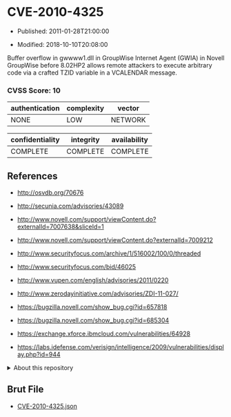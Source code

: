 # CVE-2010-4325

- Published: 2011-01-28T21:00:00

- Modified: 2018-10-10T20:08:00

Buffer overflow in gwwww1.dll in GroupWise Internet Agent (GWIA) in Novell GroupWise before 8.02HP2 allows remote attackers to execute arbitrary code via a crafted TZID variable in a VCALENDAR message.

### CVSS Score: **10**

| authentication | complexity | vector |
| --- | --- | --- |
| NONE | LOW | NETWORK |

| confidentiality | integrity | availability |
| --- | --- | --- |
| COMPLETE | COMPLETE | COMPLETE |

## References

* http://osvdb.org/70676

* http://secunia.com/advisories/43089

* http://www.novell.com/support/viewContent.do?externalId=7007638&sliceId=1

* http://www.novell.com/support/viewContent.do?externalId=7009212

* http://www.securityfocus.com/archive/1/516002/100/0/threaded

* http://www.securityfocus.com/bid/46025

* http://www.vupen.com/english/advisories/2011/0220

* http://www.zerodayinitiative.com/advisories/ZDI-11-027/

* https://bugzilla.novell.com/show_bug.cgi?id=657818

* https://bugzilla.novell.com/show_bug.cgi?id=685304

* https://exchange.xforce.ibmcloud.com/vulnerabilities/64928

* https://labs.idefense.com/verisign/intelligence/2009/vulnerabilities/display.php?id=944

<details>
<summary>About this repository</summary> 

  This repository is part of the project [Live Hack CVE](https://github.com/Live-Hack-CVE). Main website can be found [www.live-hack.org](https://www.live-hack.org) 
  
  Made by [Sn0wAlice](https://github.com/Sn0wAlice) for the people that care about security and need to have a feed of the latest CVEs. Hope you enjoy it, don't forget to star the repo and follow me on [Twitter](https://twitter.com/Sn0wAlice) and [Github](https://github.com/Sn0wAlice). And that is my [personnal website](https://www.alice-snow.me/)

  - [Home Page](https://github.com/Live-Hack-CVE)
  - [Framework](https://github.com/Live-Hack-CVE/cve-framework)
  - [CVE database](https://github.com/Live-Hack-CVE/full_database)
  - [Changelog](https://github.com/Live-Hack-CVE/Changelog)
</details>

## Brut File

* [CVE-2010-4325.json](https://raw.githubusercontent.com/Live-Hack-CVE/full_database/main/cves/2010/CVE-2010-4325.json)

